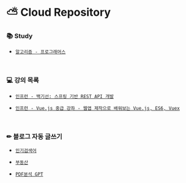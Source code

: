 # ⛅ Cloud Repository 

### 📚 Study
  - [`알고리즘 - 프로그래머스`](https://github.com/cloud0477/cloud/tree/main/programmers)

<br>

### 💻 강의 목록
  - [`인프런 - 백기선: 스프링 기반 REST API 개발`](https://www.inflearn.com/course/spring_rest-api)

  - [`인프런 - Vue.js 중급 강좌 - 웹앱 제작으로 배워보는 Vue.js, ES6, Vuex`](https://www.inflearn.com/course/vue-pwa-vue-js-%EC%A4%91%EA%B8%89)

<br>


### ✏ 블로그 자동 글쓰기
  - [`인기검색어`](https://github.com/cloud0477/cloud/tree/main/blog_byPython/blog)

  - [`부동산`](https://github.com/cloud0477/cloud/tree/main/blog_byPython/real/crolling)

  - [`PDF분석 GPT`](https://github.com/cloud0477/cloud/tree/main/blog_byPython/real/chatPdf)

<br>